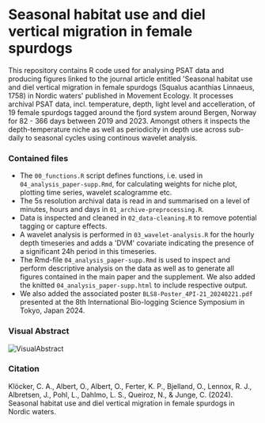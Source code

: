 # Seasonal habitat use and diel vertical migration in female spurdogs
This repository contains R code used for analysing PSAT data and producing figures linked to the journal article entitled 'Seasonal habitat use and diel vertical migration in female spurdogs (Squalus acanthias Linnaeus, 1758) in Nordic waters' published in Movement Ecology. It processes archival PSAT data, incl. temperature, depth, light level and accelleration, of 19 female spurdogs tagged around the fjord system around Bergen, Norway for 82 - 366 days between 2019 and 2023. Amongst others it inspects the depth-temperature niche as well as periodicity in depth use across sub-daily to seasonal cycles using continous wavelet analysis.

### Contained files
- The `00_functions.R` script defines functions, i.e. used in `04_analysis_paper-supp.Rmd`, for calculating weights for niche plot, plotting time series, wavelet scalogramme etc.
- The 5s resolution archival data is read in and summarised on a level of minutes, hours and days in `01_archive-preprocessing.R`. 
- Data is inspected and cleaned in `02_data-cleaning.R` to remove potential tagging or capture effects. 
- A wavelet analysis is performed in `03_wavelet-analysis.R` for the hourly depth timeseries and adds a 'DVM' covariate indicating the presence of a significant 24h period in this timeseries.
- The Rmd-file `04_analysis_paper-supp.Rmd` is used to inspect and perform descriptive analysis on the data as well as to generate all figures contained in the main paper and the supplement. We also added the knitted `04_analysis_paper-supp.html` to include respective output.
- We also added the associated poster `BLS8-Poster_4PI-21_20240221.pdf` presented at the 8th International Bio-logging Science Symposium in Tokyo, Japan 2024.

### Visual Abstract
![VisualAbstract](https://github.com/user-attachments/assets/964c144b-ac52-4608-9404-700e47111240)

### Citation

Klöcker, C. A., Albert, O., Albert, O., Ferter, K. P., Bjelland, O., Lennox, R. J., Albretsen, J., Pohl, L., Dahlmo, L. S., Queiroz, N., & Junge, C. (2024). Seasonal habitat use and diel vertical migration in female spurdogs in Nordic waters.
